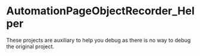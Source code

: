 # AutomationPageObjectRecorder_Helper
These projects are auxiliary to help you debug as there is no way to debug the original project.

